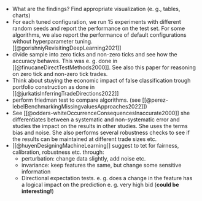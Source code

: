- What are the findings? Find appropriate visualization (e. g., tables, charts)
-  For each tuned configuration, we run 15 experiments with different random seeds and report the performance on the test set. For some algorithms, we also report the performance of default configurations without hyperparameter tuning. [[@gorishniyRevisitingDeepLearning2021]]
- divide sample into zero ticks and non-zero ticks and see how the accuracy behaves. This was e. g. done in [[@finucaneDirectTestMethods2000]]. See also this paper for reasoning on zero tick and non-zero tick trades.
- Think about stuying the economic impact of false classification trough portfolio construction as done in [[@jurkatisInferringTradeDirections2022]]
- perform friedman test to compare algorithms. (see [[@perez-lebelBenchmarkingMissingvaluesApproaches2022]])
- See [[@odders-whiteOccurrenceConsequencesInaccurate2000]] she differentiates between a systematic and non-systematic error and studies the impact on the results in other studies. She uses the terms bias and noise. She also performs several robustness checks to see if the results can be maintained at different trade sizes etc.
- [[@huyenDesigningMachineLearning]] suggest to tet for fairness, calibration, robustness etc. through:
	- perturbation: change data slightly, add noise etc.
	- invariance: keep features the same, but change some sensitive information
	- Directional expectation tests. e. g. does a change in the feature has a logical impact on the prediction e. g. very high bid (**could be interesting!**)
